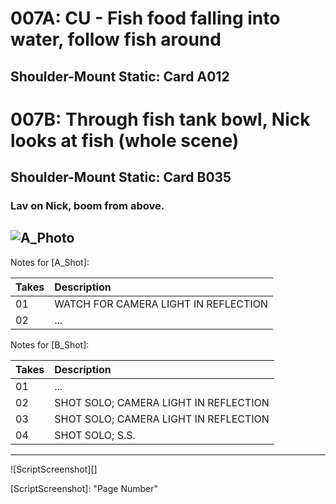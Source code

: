 # 007A: CU - Fish food falling into water, follow fish around
## Shoulder-Mount Static: Card A012

# 007B: Through fish tank bowl, Nick looks at fish (whole scene)
## Shoulder-Mount Static: Card B035

### Lav on Nick, boom from above.

![A_Photo][]
----
Notes for [A_Shot]: 

| Takes | Description |
|:---|:----|
| 01 | WATCH FOR CAMERA LIGHT IN REFLECTION |
| 02 | ... |

Notes for [B_Shot]: 

| Takes | Description |
|:---|:----|
| 01 | ... |
| 02 | SHOT SOLO; CAMERA LIGHT IN REFLECTION |
| 03 | SHOT SOLO; CAMERA LIGHT IN REFLECTION |
| 04 | SHOT SOLO; S.S. |

----

![ScriptScreenshot][]


[A_Photo]:  images/007A007B.JPG

[ScriptScreenshot]: "Page Number"
